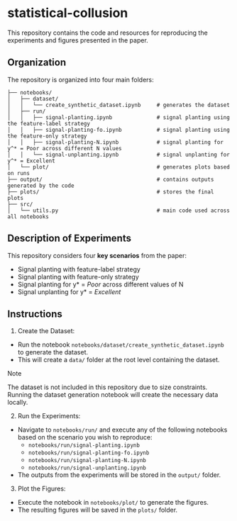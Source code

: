 # statistical-collusion

This repository contains the code and resources for reproducing the experiments and figures presented in the paper.

## Organization

The repository is organized into four main folders:

```
├── notebooks/
│   ├── dataset/
│   │   └── create_synthetic_dataset.ipynb     # generates the dataset
│   ├── run/
│   │   ├── signal-planting.ipynb              # signal planting using the feature-label strategy
│   │   ├── signal-planting-fo.ipynb           # signal planting using the feature-only strategy
│   │   ├── signal-planting-N.ipynb            # signal planting for y^* = Poor across different N values
│   │   └── signal-unplanting.ipynb            # signal unplanting for y^* = Excellent
│   └── plot/                                  # generates plots based on runs
├── output/                                    # contains outputs generated by the code
├── plots/                                     # stores the final plots
├── src/
│   └── utils.py                               # main code used across all notebooks
```

## Description of Experiments

This repository considers four **key scenarios** from the paper:

- Signal planting with feature-label strategy
- Signal planting with feature-only strategy
- Signal planting for y* = *Poor* across different values of N
- Signal unplanting for y* = *Excellent*

## Instructions

1. Create the Dataset:
- Run the notebook `notebooks/dataset/create_synthetic_dataset.ipynb` to generate the dataset.
- This will create a `data/` folder at the root level containing the dataset.

> [!NOTE]
>  The dataset is not included in this repository due to size constraints. Running the dataset generation notebook will create the necessary data locally.

2. Run the Experiments:
- Navigate to `notebooks/run/` and execute any of the following notebooks based on the scenario you wish to reproduce:
  - `notebooks/run/signal-planting.ipynb`
  - `notebooks/run/signal-planting-fo.ipynb`
  - `notebooks/run/signal-planting-N.ipynb`
  - `notebooks/run/signal-unplanting.ipynb`
- The outputs from the experiments will be stored in the `output/` folder.

3. Plot the Figures:
- Execute the notebook in `notebooks/plot/` to generate the figures.
- The resulting figures will be saved in the `plots/` folder.
